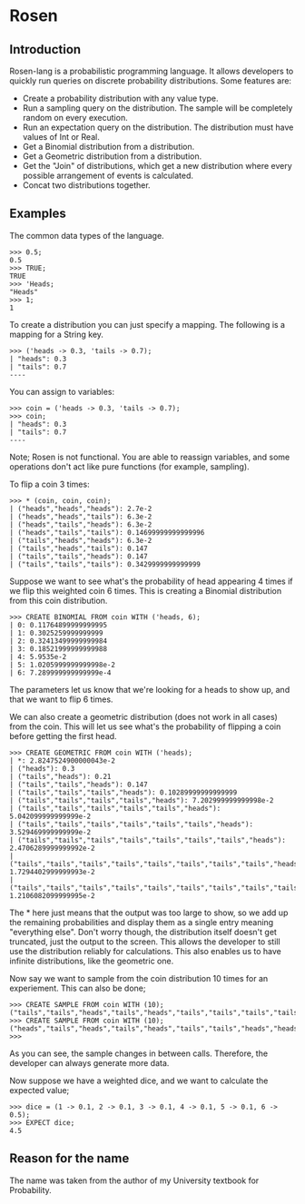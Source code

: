 # Rosen

## Introduction

Rosen-lang is a probabilistic programming language. It allows developers to quickly run queries on discrete probability distributions. Some features are:

- Create a probability distribution with any value type.
- Run a sampling query on the distribution. The sample will be completely random on every execution.
- Run an expectation query on the distribution. The distribution must have values of Int or Real.
- Get a Binomial distribution from a distribution.
- Get a Geometric distribution from a distribution.
- Get the "Join" of distributions, which get a new distribution where every possible arrangement of events is calculated.
- Concat two distributions together.

## Examples
The common data types of the language.
```
>>> 0.5;
0.5
>>> TRUE;
TRUE
>>> 'Heads;
"Heads"
>>> 1;
1
```
To create a distribution you can just specify a mapping. The following is a mapping for a String key.
```
>>> ('heads -> 0.3, 'tails -> 0.7);
| "heads": 0.3
| "tails": 0.7
----
```
You can assign to variables:
```
>>> coin = ('heads -> 0.3, 'tails -> 0.7);
>>> coin;
| "heads": 0.3
| "tails": 0.7
----
```
Note; Rosen is not functional. You are able to reassign variables, and some operations don't act like pure functions (for example, sampling).

To flip a coin 3 times:
```
>>> * (coin, coin, coin);
| ("heads","heads","heads"): 2.7e-2
| ("heads","heads","tails"): 6.3e-2
| ("heads","tails","heads"): 6.3e-2
| ("heads","tails","tails"): 0.14699999999999996
| ("tails","heads","heads"): 6.3e-2
| ("tails","heads","tails"): 0.147
| ("tails","tails","heads"): 0.147
| ("tails","tails","tails"): 0.3429999999999999
```

Suppose we want to see what's the probability of head appearing 4 times if we flip this weighted coin 6 times. This is creating a Binomial distribution from this coin distribution.
```
>>> CREATE BINOMIAL FROM coin WITH ('heads, 6);
| 0: 0.11764899999999995
| 1: 0.3025259999999999
| 2: 0.32413499999999984
| 3: 0.18521999999999988
| 4: 5.9535e-2
| 5: 1.0205999999999998e-2
| 6: 7.289999999999999e-4
```
The parameters let us know that we're looking for a heads to show up, and that we want to flip 6 times.

We can also create a geometric distribution (does not work in all cases) from the coin. This will let us see what's the probability of flipping a coin before getting the first head.
```
>>> CREATE GEOMETRIC FROM coin WITH ('heads);
| *: 2.8247524900000043e-2
| ("heads"): 0.3
| ("tails","heads"): 0.21
| ("tails","tails","heads"): 0.147
| ("tails","tails","tails","heads"): 0.10289999999999999
| ("tails","tails","tails","tails","heads"): 7.202999999999998e-2
| ("tails","tails","tails","tails","tails","heads"): 5.042099999999999e-2
| ("tails","tails","tails","tails","tails","tails","heads"): 3.529469999999999e-2
| ("tails","tails","tails","tails","tails","tails","tails","heads"): 2.4706289999999992e-2
| ("tails","tails","tails","tails","tails","tails","tails","tails","heads"): 1.7294402999999993e-2
| ("tails","tails","tails","tails","tails","tails","tails","tails","tails","heads"): 1.2106082099999995e-2
```
The * here just means that the output was too large to show, so we add up the remaining probabilities and display them as a single entry meaning "everything else". Don't worry though, the distribution itself doesn't get truncated, just the output to the screen. This allows the developer to still use the distribution reliably for calculations. This also enables us to have infinite distributions, like the geometric one.

Now say we want to sample from the coin distribution 10 times for an experiement. This can also be done;
```
>>> CREATE SAMPLE FROM coin WITH (10);
("tails","tails","heads","tails","heads","tails","tails","tails","tails","tails")
>>> CREATE SAMPLE FROM coin WITH (10);
("heads","tails","heads","tails","heads","tails","tails","heads","heads","tails")
>>>
```
As you can see, the sample changes in between calls. Therefore, the developer can always generate more data. 

Now suppose we have a weighted dice, and we want to calculate the expected value;
```
>>> dice = (1 -> 0.1, 2 -> 0.1, 3 -> 0.1, 4 -> 0.1, 5 -> 0.1, 6 -> 0.5);
>>> EXPECT dice;
4.5
```

## Reason for the name
The name was taken from the author of my University textbook for Probability.
